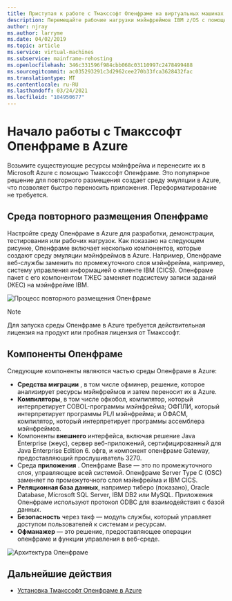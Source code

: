 ```yaml
---
title: Приступая к работе с Тмакссофт Опенфраме на виртуальных машинах Azure
description: Перемещайте рабочие нагрузки мэйнфреймов IBM z/OS с помощью среды Тмакссофт Опенфраме на виртуальных машинах Azure.
author: njray
ms.author: larryme
ms.date: 04/02/2019
ms.topic: article
ms.service: virtual-machines
ms.subservice: mainframe-rehosting
ms.openlocfilehash: 346c331596f984cbb068c03110997c2478499488
ms.sourcegitcommit: ac035293291c3d2962cee270b33fca3628432fac
ms.translationtype: MT
ms.contentlocale: ru-RU
ms.lasthandoff: 03/24/2021
ms.locfileid: "104950677"
---
```

# <a name="get-started-with-tmaxsoft-openframe-on-azure"></a>Начало работы с Тмакссофт Опенфраме в Azure

Возьмите существующие ресурсы мэйнфрейма и перенесите их в Microsoft Azure с помощью Тмакссофт Опенфраме. Это популярное решение для повторного размещения создает среду эмуляции в Azure, что позволяет быстро переносить приложения. Переформатирование не требуется.

## <a name="openframe-rehosting-environment"></a>Среда повторного размещения Опенфраме

Настройте среду Опенфраме в Azure для разработки, демонстрации, тестирования или рабочих нагрузок. Как показано на следующем рисунке, Опенфраме включает несколько компонентов, которые создают среду эмуляции мэйнфреймов в Azure. Например, Опенфраме веб-службы заменить по промежуточного слоя мэйнфрейма, например, систему управления информацией о клиенте IBM (CICS). Опенфраме пакет с его компонентом ТЖЕС заменяет подсистему записи заданий (ЖЕС) на мэйнфрейме IBM. 

![Процесс повторного размещения Опенфраме](media/openframe-01.png)

> [!NOTE]
> Для запуска среды Опенфраме в Azure требуется действительная лицензия на продукт или пробная лицензия от Тмакссофт.

## <a name="openframe-components"></a>Компоненты Опенфраме

Следующие компоненты являются частью среды Опенфраме в Azure:

- **Средства миграции** , в том числе офминер, решение, которое анализирует ресурсы мэйнфреймов и затем переносит их в Azure.
- **Компиляторы**, в том числе офкобол, компилятор, который интерпретирует COBOL-программы мэйнфрейма; ОФПЛИ, который интерпретирует программы PL/I мэйнфрейма; и ОФАСМ, компилятор, который интерпретирует программы ассемблера мэйнфреймов.
- Компоненты **внешнего** интерфейса, включая решение Java Enterprise (жеус), сервер веб-приложений, сертифицированный для Java Enterprise Edition 6. офгв, и компонент опенфраме Gateway, предоставляющий прослушиватель 3270.
- Среда **приложения** . Опенфраме Base — это по промежуточного слоя, управляющее всей системой. Опенфраме Server Type C (OSC) заменяет по промежуточного слоя мэйнфрейма и IBM CICS.
- **Реляционная база данных**, например тиберо (показано), Oracle Database, Microsoft SQL Server, IBM DB2 или MySQL. Приложения Опенфраме используют протокол ODBC для взаимодействия с базой данных.
- **Безопасность** через такф — модуль службы, который управляет доступом пользователей к системам и ресурсам. 
- **Офманажер** — это решение, предоставляющее операции опенфраме и функции управления в веб-среде.

![Архитектура Опенфраме](media/openframe-02.png)

## <a name="next-steps"></a>Дальнейшие действия

- [Установка Тмакссофт Опенфраме в Azure](./install-openframe-azure.md)
